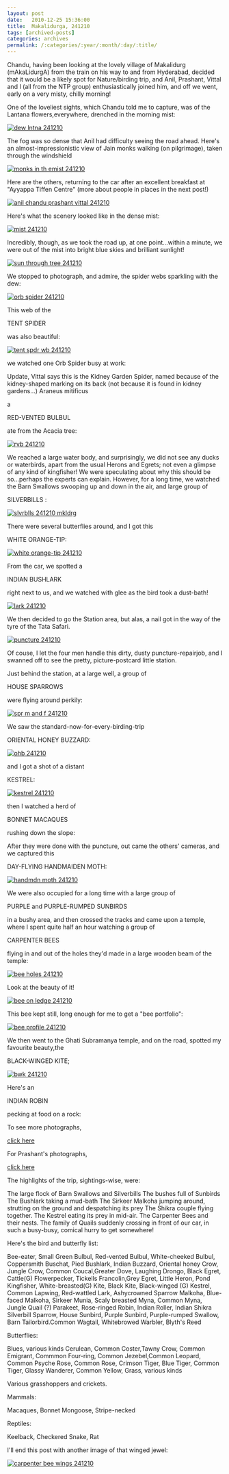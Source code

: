 ```yaml
---
layout: post
date:	2010-12-25 15:36:00
title:  Makalidurga, 241210
tags: [archived-posts]
categories: archives
permalink: /:categories/:year/:month/:day/:title/
---
```

Chandu, having been looking at the lovely village of Makalidurg (mAkaLidurgA) from the train on his way to and from Hyderabad, decided that it would be a likely spot for Nature/birding trip, and Anil, Prashant, Vittal and I (all from the NTP group) enthusiastically joined him, and off we went, early on a very misty, chilly morning!

One of the loveliest sights, which Chandu told me to capture, was of the Lantana flowers,everywhere, drenched in the morning mist:

<a href="http://s1142.photobucket.com/albums/n602/Deepapctrsglr/?action=view&amp;current=IMG_8736.jpg" target="_blank"><img src="http://i1142.photobucket.com/albums/n602/Deepapctrsglr/IMG_8736.jpg" border="0" alt="dew lntna 241210"></a>

<lj-cut text="more about what we did, and what we saw">


The fog was so dense that Anil had difficulty seeing the road ahead. Here's an almost-impressionistic view of Jain monks walking (on pilgrimage), taken through the windshield

<a href="http://s1142.photobucket.com/albums/n602/Deepapctrsglr/?action=view&amp;current=IMG_8692.jpg" target="_blank"><img src="http://i1142.photobucket.com/albums/n602/Deepapctrsglr/IMG_8692.jpg" border="0" alt="monks in th emist 241210"></a>


Here are the others, returning to the car after an excellent breakfast at "Ayyappa Tiffen Centre" (more about people in places in the next post!)

<a href="http://s1142.photobucket.com/albums/n602/Deepapctrsglr/?action=view&amp;current=IMG_8713.jpg" target="_blank"><img src="http://i1142.photobucket.com/albums/n602/Deepapctrsglr/IMG_8713.jpg" border="0" alt="anil chandu prashant vittal 241210"></a>

Here's what the scenery looked like in the dense mist:

<a href="http://s1142.photobucket.com/albums/n602/Deepapctrsglr/?action=view&amp;current=IMG_8698.jpg" target="_blank"><img src="http://i1142.photobucket.com/albums/n602/Deepapctrsglr/IMG_8698.jpg" border="0" alt="mist 241210"></a>

Incredibly, though, as we took the road up, at one point...within a minute, we were out of the mist into bright blue skies and brilliant sunlight!


<a href="http://s1142.photobucket.com/albums/n602/Deepapctrsglr/?action=view&amp;current=IMG_8717.jpg" target="_blank"><img src="http://i1142.photobucket.com/albums/n602/Deepapctrsglr/IMG_8717.jpg" border="0" alt="sun through tree 241210"></a>

We stopped to photograph, and admire, the spider webs sparkling with the dew:


<a href="http://s1142.photobucket.com/albums/n602/Deepapctrsglr/?action=view&amp;current=IMG_8719.jpg" target="_blank"><img src="http://i1142.photobucket.com/albums/n602/Deepapctrsglr/IMG_8719.jpg" border="0" alt="orb spider 241210"></a>


This web of the

TENT SPIDER

was also beautiful:

<a href="http://s1142.photobucket.com/albums/n602/Deepapctrsglr/?action=view&amp;current=IMG_8724.jpg" target="_blank"><img src="http://i1142.photobucket.com/albums/n602/Deepapctrsglr/IMG_8724.jpg" border="0" alt="tent spdr wb 241210"></a>

we watched one Orb Spider busy at work:

Update, Vittal says this is the Kidney Garden Spider, named because of the kidney-shaped marking on its back (not because it is found in kidney gardens...) Araneus mitificus


<lj-embed id="586"/>


a

RED-VENTED BULBUL

ate from the Acacia tree:

<a href="http://s1142.photobucket.com/albums/n602/Deepapctrsglr/?action=view&amp;current=IMG_8735.jpg" target="_blank"><img src="http://i1142.photobucket.com/albums/n602/Deepapctrsglr/IMG_8735.jpg" border="0" alt="rvb 241210"></a>

We reached a large water body, and surprisingly, we did not see any ducks or waterbirds, apart from the usual Herons and Egrets; not even a glimpse of any kind of kingfisher! We were speculating about why this should be so...perhaps the experts can explain. However, for a long time, we watched the Barn Swallows swooping up and down in the air, and large group of

SILVERBILLS :


<a href="http://s1142.photobucket.com/albums/n602/Deepapctrsglr/?action=view&amp;current=IMG_8756.jpg" target="_blank"><img src="http://i1142.photobucket.com/albums/n602/Deepapctrsglr/IMG_8756.jpg" border="0" alt="slvrblls 241210 mkldrg"></a>

There were several butterflies around, and I got this

WHITE ORANGE-TIP:



<a href="http://s1142.photobucket.com/albums/n602/Deepapctrsglr/?action=view&amp;current=IMG_8771.jpg" target="_blank"><img src="http://i1142.photobucket.com/albums/n602/Deepapctrsglr/IMG_8771.jpg" border="0" alt="white orange-tip 241210"></a>

From the car, we spotted a 

INDIAN BUSHLARK

right next to us, and we watched with glee as the bird took a dust-bath!


<a href="http://s1142.photobucket.com/albums/n602/Deepapctrsglr/?action=view&amp;current=IMG_8777.jpg" target="_blank"><img src="http://i1142.photobucket.com/albums/n602/Deepapctrsglr/IMG_8777.jpg" border="0" alt="lark 241210"></a>

We then decided to go the Station area, but alas, a nail got in the way of the tyre of the Tata Safari.

<a href="http://s1142.photobucket.com/albums/n602/Deepapctrsglr/?action=view&amp;current=IMG_8787.jpg" target="_blank"><img src="http://i1142.photobucket.com/albums/n602/Deepapctrsglr/IMG_8787.jpg" border="0" alt="puncture 241210"></a>



Of couse, I let the four men handle this dirty, dusty  puncture-repairjob, and I swanned off to see the pretty, picture-postcard little station. 

Just behind the station, at a large well, a group of

HOUSE SPARROWS 

were flying around perkily:

<a href="http://s1142.photobucket.com/albums/n602/Deepapctrsglr/?action=view&amp;current=IMG_8807.jpg" target="_blank"><img src="http://i1142.photobucket.com/albums/n602/Deepapctrsglr/IMG_8807.jpg" border="0" alt="spr m and f 241210"></a>

We saw the standard-now-for-every-birding-trip

ORIENTAL HONEY BUZZARD:

<a href="http://s1142.photobucket.com/albums/n602/Deepapctrsglr/?action=view&amp;current=IMG_8785.jpg" target="_blank"><img src="http://i1142.photobucket.com/albums/n602/Deepapctrsglr/IMG_8785.jpg" border="0" alt="ohb 241210"></a>

and I got a shot of a distant 

KESTREL:


<a href="http://s1142.photobucket.com/albums/n602/Deepapctrsglr/?action=view&amp;current=IMG_8847.jpg" target="_blank"><img src="http://i1142.photobucket.com/albums/n602/Deepapctrsglr/IMG_8847.jpg" border="0" alt="kestrel 241210"></a>

then I watched a herd of

BONNET MACAQUES

rushing down the slope:

<lj-embed id="587"/>



After they were done with the puncture, out came the others' cameras, and we captured this

DAY-FLYING HANDMAIDEN MOTH:


<a href="http://s1142.photobucket.com/albums/n602/Deepapctrsglr/?action=view&amp;current=IMG_8838.jpg" target="_blank"><img src="http://i1142.photobucket.com/albums/n602/Deepapctrsglr/IMG_8838.jpg" border="0" alt="handmdn moth 241210"></a>

We were also occupied for a long time with a large group of 

PURPLE and PURPLE-RUMPED SUNBIRDS 

in a bushy area, and then crossed the tracks and came upon a temple, where I spent quite half an hour watching a group of

CARPENTER BEES

flying in and out of the holes they'd made in a large wooden beam of the temple:



<a href="http://s1142.photobucket.com/albums/n602/Deepapctrsglr/?action=view&amp;current=IMG_8850.jpg" target="_blank"><img src="http://i1142.photobucket.com/albums/n602/Deepapctrsglr/IMG_8850.jpg" border="0" alt="bee holes 241210"></a>

Look at the beauty of it!


<a href="http://s1142.photobucket.com/albums/n602/Deepapctrsglr/?action=view&amp;current=IMG_8858.jpg" target="_blank"><img src="http://i1142.photobucket.com/albums/n602/Deepapctrsglr/IMG_8858.jpg" border="0" alt="bee on ledge 241210"></a>

This bee kept still, long enough for me to get a "bee portfolio":


<a href="http://s1142.photobucket.com/albums/n602/Deepapctrsglr/?action=view&amp;current=IMG_8861.jpg" target="_blank"><img src="http://i1142.photobucket.com/albums/n602/Deepapctrsglr/IMG_8861.jpg" border="0" alt="bee profile 241210"></a>

We then went to the Ghati Subramanya temple, and on the road, spotted my favourite beauty,the

BLACK-WINGED KITE;


<a href="http://s1142.photobucket.com/albums/n602/Deepapctrsglr/?action=view&amp;current=IMG_8872.jpg" target="_blank"><img src="http://i1142.photobucket.com/albums/n602/Deepapctrsglr/IMG_8872.jpg" border="0" alt="bwk 241210"></a>

Here's an 

INDIAN ROBIN

pecking at food on a rock:

<lj-embed id="588"/>



To see more photographs, 

<a href="http://picasaweb.google.com/tanzaniavisit/MAkaLidurg241210Sten#"> click here </a>

For Prashant's photographs, 

<a href="http://prashantcd.smugmug.com/Other/Birding-at-Makalidurga/15187196_8qsy4"> click here </a>

The highlights of the trip, sightings-wise, were:

The large flock of Barn Swallows and Silverbills
The bushes full of Sunbirds
The Bushlark taking a mud-bath
The Sirkeer Malkoha jumping around, strutting on the ground and despatching its prey
The Shikra couple flying together.
The Kestrel eating its prey in mid-air.
The Carpenter Bees and their nests.
The family of Quails suddenly crossing in front of our car, in such a busy-busy, comical hurry to get somewhere!


Here's the bird and butterfly list:

Bee-eater, Small Green
Bulbul, Red-vented
Bulbul, White-cheeked
Bulbul, Coppersmith
Buschat, Pied
Bushlark, Indian
Buzzard, Oriental honey
Crow, Jungle
Crow, Common
Coucal,Greater
Dove, Laughing
Drongo, Black
Egret, Cattle(G)
Flowerpecker, Tickells
Francolin,Grey
Egret, Little
Heron, Pond
Kingfisher, White-breasted(G)
Kite, Black
Kite, Black-winged (G)
Kestrel, Common
Lapwing, Red-wattled
Lark, Ashycrowned Sparrow
Malkoha, Blue-faced
Malkoha, Sirkeer
Munia, Scaly breasted
Myna, Common
Myna, Jungle
Quail (?)
Parakeet, Rose-ringed
Robin, Indian
Roller, Indian
Shikra
Silverbill
Sparrow, House
Sunbird, Purple
Sunbird, Purple-rumped
Swallow, Barn
Tailorbird.Common
Wagtail, Whitebrowed
Warbler, Blyth's Reed


Butterflies:

Blues, various kinds
Cerulean, Common
Coster,Tawny
Crow, Common
Emigrant, Commmon
Four-ring, Common
Jezebel,Common
Leopard, Common
Psyche
Rose, Common
Rose, Crimson
Tiger, Blue
Tiger, Common
Tiger, Glassy
Wanderer, Common
Yellow, Grass, various kinds

Various grasshoppers and crickets. 

Mammals:

Macaques, Bonnet
Mongoose, Stripe-necked

Reptiles:

Keelback, Checkered
Snake, Rat



</lj-cut>

I'll end this post with another image of that winged jewel:


<a href="http://s1142.photobucket.com/albums/n602/Deepapctrsglr/?action=view&amp;current=IMG_8863.jpg" target="_blank"><img src="http://i1142.photobucket.com/albums/n602/Deepapctrsglr/IMG_8863.jpg" border="0" alt="carpenter bee wings 241210"></a>

